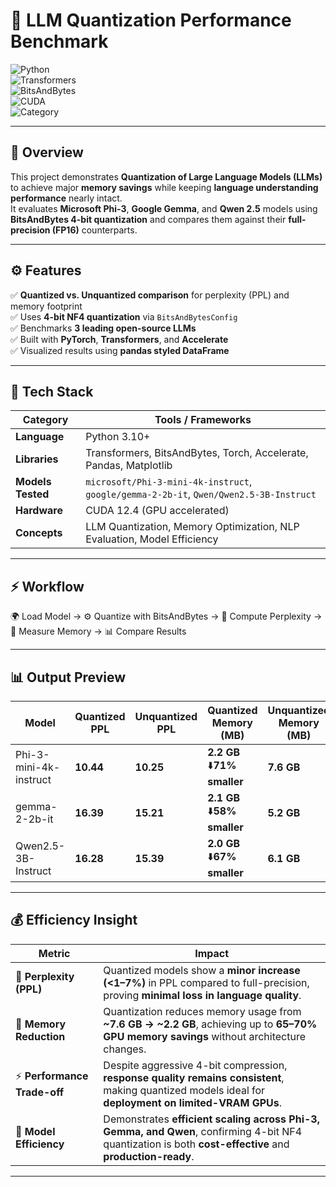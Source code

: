 # 🧠 LLM Quantization Performance Benchmark  

![Python](https://img.shields.io/badge/Python-3.10+-blue.svg)  
![Transformers](https://img.shields.io/badge/HuggingFace-Transformers-yellow.svg)  
![BitsAndBytes](https://img.shields.io/badge/BitsAndBytes-4bit_Quantization-green.svg)  
![CUDA](https://img.shields.io/badge/Accelerated_with-CUDA_12.4-orange.svg)  
![Category](https://img.shields.io/badge/Domain-AI_|_LLM_Optimization-red.svg)  

---

## 🎯 Overview  

This project demonstrates **Quantization of Large Language Models (LLMs)** to achieve major **memory savings** while keeping **language understanding performance** nearly intact.  
It evaluates **Microsoft Phi-3**, **Google Gemma**, and **Qwen 2.5** models using **BitsAndBytes 4-bit quantization** and compares them against their **full-precision (FP16)** counterparts.  

---

## ⚙️ Features  

✅ **Quantized vs. Unquantized comparison** for perplexity (PPL) and memory footprint  
✅ Uses **4-bit NF4 quantization** via `BitsAndBytesConfig`  
✅ Benchmarks **3 leading open-source LLMs**  
✅ Built with **PyTorch**, **Transformers**, and **Accelerate**  
✅ Visualized results using **pandas styled DataFrame**   

---

## 🧩 Tech Stack  

| Category | Tools / Frameworks |
|-----------|--------------------|
| **Language** | Python 3.10+ |
| **Libraries** | Transformers, BitsAndBytes, Torch, Accelerate, Pandas, Matplotlib |
| **Models Tested** | `microsoft/Phi-3-mini-4k-instruct`, `google/gemma-2-2b-it`, `Qwen/Qwen2.5-3B-Instruct` |
| **Hardware** | CUDA 12.4 (GPU accelerated) |
| **Concepts** | LLM Quantization, Memory Optimization, NLP Evaluation, Model Efficiency |

---

## ⚡ Workflow  

🌍 Load Model → ⚙️ Quantize with BitsAndBytes → 🔡 Compute Perplexity → 💾 Measure Memory → 📊 Compare Results

---

## 📊 Output Preview  


| Model | Quantized PPL | Unquantized PPL | Quantized Memory (MB) | Unquantized Memory (MB) |
|--------|----------------|----------------|------------------------|--------------------------|
| Phi-3-mini-4k-instruct | **10.44** | **10.25** | **2.2 GB** &nbsp;&nbsp; ⬇️**71% smaller** | **7.6 GB** |
| gemma-2-2b-it | **16.39** | **15.21** | **2.1 GB** &nbsp;&nbsp; ⬇️**58% smaller** | **5.2 GB** |
| Qwen2.5-3B-Instruct | **16.28** | **15.39** | **2.0 GB** &nbsp;&nbsp; ⬇️**67% smaller** | **6.1 GB** |

---

## 💰 Efficiency Insight  


| Metric | Impact |
|---------|---------|
| 🧮 **Perplexity (PPL)** | Quantized models show a **minor increase (<1–7%)** in PPL compared to full-precision, proving **minimal loss in language quality**. |
| 💾 **Memory Reduction** | Quantization reduces memory usage from **~7.6 GB → ~2.2 GB**, achieving up to **65–70% GPU memory savings** without architecture changes. |
| ⚡ **Performance Trade-off** | Despite aggressive 4-bit compression, **response quality remains consistent**, making quantized models ideal for **deployment on limited-VRAM GPUs**. |
| 🧠 **Model Efficiency** | Demonstrates **efficient scaling across Phi-3, Gemma, and Qwen**, confirming 4-bit NF4 quantization is both **cost-effective** and **production-ready**. |


---

